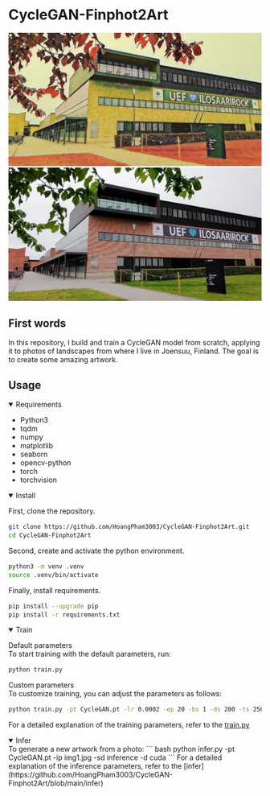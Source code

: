 # CycleGAN-Finphot2Art

![UEF_art](assets/UEF_art.jpg) ![UEF_photo](assets/UEF_photo.jpg)

## First words
In this repository, I build and train a CycleGAN model from scratch, applying it to photos of landscapes from where I live in Joensuu, Finland. The goal is to create some amazing artwork.

## Usage
<details open>
<summary>Requirements</summary>
<ul>
<li>Python3</li>
<li>tqdm</li>
<li>numpy</li>
<li>matplotlib</li>
<li>seaborn</li>
<li>opencv-python</li>
<li>torch</li>
<li>torchvision</li>
</ul>
</details>

<details open>
<summary>Install</summary>

First, clone the repository.
```bash
git clone https://github.com/HoangPham3003/CycleGAN-Finphot2Art.git
cd CycleGAN-Finphot2Art
```
Second, create and activate the python environment.
```bash
python3 -m venv .venv
source .venv/bin/activate
```
Finally, install requirements.
```bash
pip install --upgrade pip
pip install -r requirements.txt
```
</details>

<details open>
<summary>Train</summary>

Default parameters <br>
To start training with the default parameters, run: <br>
``` bash
python train.py
```

Custom parameters <br>
To customize training, you can adjust the parameters as follows: <br>
``` bash
python train.py -pt CycleGAN.pt -lr 0.0002 -ep 20 -bs 1 -ds 200 -ts 256 -d cuda -s True 
```
For a detailed explanation of the training parameters, refer to the [train.py](https://github.com/HoangPham3003/CycleGAN-Finphot2Art/blob/main/train.py)
</details>

<details open>
<summary>Infer</summary>
To generate a new artwork from a photo:
``` bash
python infer.py -pt CycleGAN.pt -ip img1.jpg -sd inference -d cuda
```
For a detailed explanation of the inference parameters, refer to the [infer](https://github.com/HoangPham3003/CycleGAN-Finphot2Art/blob/main/infer)
</details>



